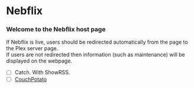 # Nebflix

### Welcome to the Nebflix host page

If Nebflix is live, users should be redirected automatically from the page to the Plex server page.  
If users are not redirected then information (such as maintenance) will be displayed on the webpage.

 - [ ] Catch. With ShowRSS.
 - [ ] [CouchPotato](https://couchpota.to/)
